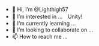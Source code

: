 - 👋 Hi, I’m @Lighthigh57
- 👀 I’m interested in ...　Unity!
- 🌱 I’m currently learning ...
- 💞️ I’m looking to collaborate on ...
- 📫 How to reach me ...

<!---
Lighthigh57/Lighthigh57 is a ✨ special ✨ repository because its `README.md` (this file) appears on your GitHub profile.
You can click the Preview link to take a look at your changes.
--->
